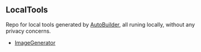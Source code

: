 ## LocalTools
Repo for local tools generated by [AutoBuilder](https://github.com/wa008/AutoBuilder/tree/main), all runing locally, without any privacy concerns.
+ [ImageGenerator](https://informal.top/LocalTools/ImageGenerator/)
